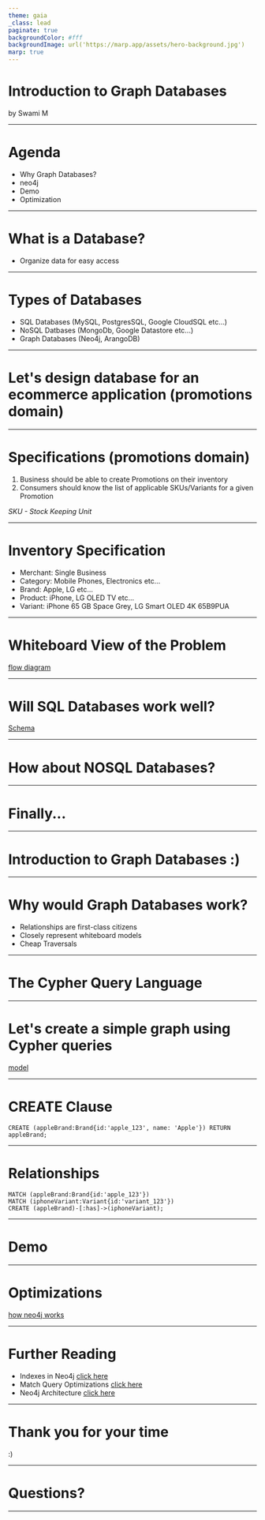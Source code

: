 ```yaml
---
theme: gaia
_class: lead
paginate: true
backgroundColor: #fff
backgroundImage: url('https://marp.app/assets/hero-background.jpg')
marp: true
---
```


# **Introduction to Graph Databases**

by Swami M

---

# Agenda

+ Why Graph Databases?
+ neo4j
+ Demo
+ Optimization

---

# What is a Database?

+ Organize data for easy access

---

# Types of Databases

+ SQL Databases (MySQL, PostgresSQL, Google CloudSQL etc...)
+ NoSQL Datbases (MongoDb, Google Datastore etc...)
+ Graph Databases (Neo4j, ArangoDB)

---


<!-- _class: lead -->

# Let's design database for an ecommerce application (promotions domain)

---

# Specifications (promotions domain)

1. Business should be able to create Promotions on their inventory
2. Consumers should know the list of applicable SKUs/Variants for a given Promotion

*SKU - Stock Keeping Unit*

---

# Inventory Specification

+ Merchant: Single Business
+ Category: Mobile Phones, Electronics etc...
+ Brand: Apple, LG etc...
+ Product: iPhone, LG OLED TV etc...
+ Variant: iPhone 65 GB Space Grey, LG Smart OLED 4K 65B9PUA 

---

<!-- _class: lead -->

# Whiteboard View of the Problem

[flow diagram](./whiteboard-view.png)

---

<!-- _class: lead -->

# Will SQL Databases work well?

[Schema](./sql-schema.png)

---

<!-- _class: lead -->

# How about NOSQL Databases?

---

<!-- _class: lead -->

# Finally...

---

<!-- _class: lead -->

# **Introduction to Graph Databases :)**

---

# Why would Graph Databases work?

+ Relationships are first-class citizens
+ Closely represent whiteboard models
+ Cheap Traversals

---

<!-- _class: lead -->

# **The Cypher Query Language**

---

<!-- _class: lead -->

# Let's create a simple graph using Cypher queries

[model](./sample-graph.png)

---

# CREATE Clause

```
CREATE (appleBrand:Brand{id:'apple_123', name: 'Apple'}) RETURN appleBrand;
```

---

# Relationships

```
MATCH (appleBrand:Brand{id:'apple_123'})
MATCH (iphoneVariant:Variant{id:'variant_123'})
CREATE (appleBrand)-[:has]->(iphoneVariant);
```

---

<!-- _class: lead -->

# Demo

---

<!-- _class: lead -->

# Optimizations

[how neo4j works](./optimization_sample_graph.png)

---

# Further Reading

+ Indexes in Neo4j [click here](https://neo4j.com/docs/cypher-manual/current/administration/indexes-for-search-performance/)
+ Match Query Optimizations [click here](https://stackoverflow.com/questions/33352673/why-does-neo4j-warn-this-query-builds-a-cartesian-product-between-disconnected)
+ Neo4j Architecture [click here](https://www.youtube.com/watch?v=oALqiXDAYhc&feature=youtu.be)

---

<!-- _class: lead -->

# Thank you for your time
:)

---

<!-- _class: lead -->

# Questions?

---